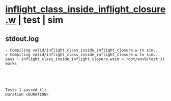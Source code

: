 # [inflight_class_inside_inflight_closure.w](../../../../examples/tests/valid/inflight_class_inside_inflight_closure.w) | test | sim

## stdout.log
```log
- Compiling valid/inflight_class_inside_inflight_closure.w to sim...
✔ Compiling valid/inflight_class_inside_inflight_closure.w to sim...
pass ─ inflight_class_inside_inflight_closure.wsim » root/env0/test:it works
 




Tests 1 passed (1) 
Duration <DURATION>

```


